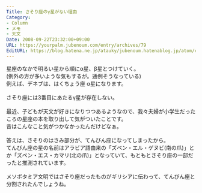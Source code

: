 ```yaml
---
Title: さそり座のγ星がない理由
Category:
- Column
- メモ
- 天文
Date: 2008-09-22T23:32:00+09:00
URL: https://yourpalm.jubenoum.com/entry/archives/79
EditURL: https://blog.hatena.ne.jp/atauky/jubenoum.hatenablog.jp/atom/entry/6653458415120883810
---
```


星座のなかで明るい星から順にα星、β星とつけていく。<br />(例外の方が多いような気もするが。通例そうなっている)<br />例えば、デネブは、はくちょう座 α星になります。<br /><br />さそり座には3番目にあたるγ星が存在しない。<br /><br />最近、子どもが天文が好きになりつつあるようなので、我々夫婦が小学生だったころの星座の本を取り出して気がついたことです。<br />昔はこんなこと気がつかなかったんだけどなぁ。<br /><br />答えは、さそりのはさみ部分が、てんびん座になってしまったから。<br />てんびん座の星の名前はアラビア語由来の「ズベン・エル・ゲヌビ(南の爪)」とか「ズベン・エス・カマリ(北の爪)」となっていて、もともとさそり座の一部だったと推測されています。<br /><br />メソポタミア文明ではさそり座だったものがギリシアに伝わって、てんびん座と分割されたんでしょうね。
